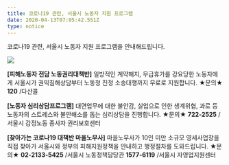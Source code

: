 ```yaml
---
title: 코로나19 관련, 서울시 노동자 지원 프로그램
date: 2020-04-13T07:05:42.551Z
type: notice
---
```

코로나19 관련, 서울시 노동자 지원 프로그램을 안내해드립니다.

![ ](/uploads/corona_02.jpg " ")

**\[피해노동자 전담 노동권리대책반]** 
일방적인 계약해지, 무급휴가를 강요당한 노동자에게 서울시가 권익침해상담부터 노동청 진정 소송대행까지 무료로 지원합니다.
★문의★ **120**  /다산콜

**\[노동자 심리상담프로그램]** 
대면업무에 대한 불안감, 실업으로 인한 생계위협, 과로 등 노동자의 스트레스와 불안해소를 돕는 심리상담을 진행합니다.
★문의★ **722-2525**  /서울시 감정노동 종사자 권리보호센터

**\[찾아가는 코로나19 대책반 마을노무사]** 
마을노무사가 10인 미만 소규모 영세사업장을 직접 찾아가 서울시와 정부의 피해지원정책을 안내하고 행정절차를 도와드립니다.
★문의★ 
**02-2133-5425**  /서울시 노동정책담당관
**1577-6119**  /서울시 자영업지원센터